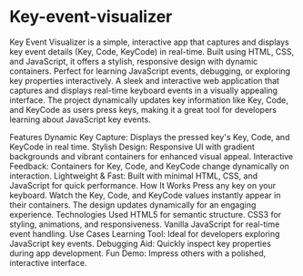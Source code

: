 # Key-event-visualizer
Key Event Visualizer is a simple, interactive app that captures and displays key event details (Key, Code, KeyCode) in real-time. Built using HTML, CSS, and JavaScript, it offers a stylish, responsive design with dynamic containers. Perfect for learning JavaScript events, debugging, or exploring key properties interactively.
A sleek and interactive web application that captures and displays real-time keyboard events in a visually appealing interface. The project dynamically updates key information like Key, Code, and KeyCode as users press keys, making it a great tool for developers learning about JavaScript key events.

Features
Dynamic Key Capture: Displays the pressed key's Key, Code, and KeyCode in real time.
Stylish Design: Responsive UI with gradient backgrounds and vibrant containers for enhanced visual appeal.
Interactive Feedback: Containers for Key, Code, and KeyCode change dynamically on interaction.
Lightweight & Fast: Built with minimal HTML, CSS, and JavaScript for quick performance.
How It Works
Press any key on your keyboard.
Watch the Key, Code, and KeyCode values instantly appear in their containers.
The design updates dynamically for an engaging experience.
Technologies Used
HTML5 for semantic structure.
CSS3 for styling, animations, and responsiveness.
Vanilla JavaScript for real-time event handling.
Use Cases
Learning Tool: Ideal for developers exploring JavaScript key events.
Debugging Aid: Quickly inspect key properties during app development.
Fun Demo: Impress others with a polished, interactive interface.
